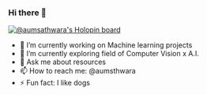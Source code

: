 ### Hi there 👋

[![@aumsathwara's Holopin board](https://holopin.io/api/user/board?user=aumsathwara)](https://holopin.io/@aumsathwara)

- 🔭 I’m currently working on Machine learning projects
- 🌱 I’m currently exploring field of Computer Vision x A.I. 
- 💬 Ask me about resources 
- 📫 How to reach me: @aumsthwara 
- ⚡ Fun fact: I like dogs 

<!--
**aumsathwara/aumsathwara** is a ✨ _special_ ✨ repository because its `README.md` (this file) appears on your GitHub profile.

Here are some ideas to get you started:

- 🔭 I’m currently working on ...
- 🌱 I’m currently learning ...
- 👯 I’m looking to collaborate on ...
- 🤔 I’m looking for help with ...
- 💬 Ask me about ...
- 📫 How to reach me: ...
- 😄 Pronouns: ...
- ⚡ Fun fact: ...
-->
